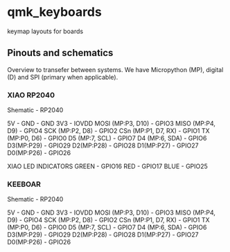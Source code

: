 # qmk_keyboards
keymap layouts for boards


## Pinouts and schematics

Overview to transefer between systems.
We have Micropython (MP), digital (D) and SPI (primary when applicable).

### XIAO RP2040

Shematic - RP2040

5V - 
GND - GND 
3V3 - IOVDD
MOSI (MP:P3, D10) - GPIO3
MISO (MP:P4, D9) - GPIO4
SCK (MP:P2, D8) - GPIO2
CSn (MP:P1, D7, RX) - GPIO1
TX (MP:P0, D6) - GPIO0
D5 (MP:7, SCL) - GPIO7
D4 (MP:6, SDA) - GPIO6
D3(MP:P29) - GPIO29
D2(MP:P28) - GPIO28
D1(MP:P27) - GPIO27
D0(MP:P26) - GPIO26

XIAO LED INDICATORS
GREEN - GPIO16
RED - GPIO17
BLUE - GPIO25

### KEEBOAR

Shematic - RP2040

5V - 
GND - GND 
3V3 - IOVDD
MOSI (MP:P3, D10) - GPIO3
MISO (MP:P4, D9) - GPIO4
SCK (MP:P2, D8) - GPIO2
CSn (MP:P1, D7, RX) - GPIO1
TX (MP:P0, D6) - GPIO0
D5 (MP:7, SCL) - GPIO7
D4 (MP:6, SDA) - GPIO6
D3(MP:P29) - GPIO29
D2(MP:P28) - GPIO28
D1(MP:P27) - GPIO27
D0(MP:P26) - GPIO26